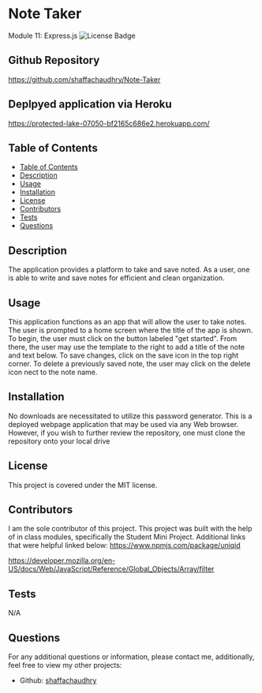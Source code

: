# Note Taker
Module 11: Express.js
![License Badge](https://img.shields.io/badge/License-MIT-blue)

## Github Repository
https://github.com/shaffachaudhry/Note-Taker

## Deplpyed application via Heroku
https://protected-lake-07050-bf2165c686e2.herokuapp.com/

## Table of Contents
- [Table of Contents](#table-of-contents)
- [Description](#description)
- [Usage](#usage)
- [Installation](#installation)
- [License](#license)
- [Contributors](#contributors)
- [Tests](#tests)
- [Questions](#questions)

## Description
The application provides a platform to take and save noted. As a user, one is  able to write and save notes for efficient and clean organization.

## Usage 
This application functions as an app that will allow the user to take notes. The user is prompted to a home screen where the title of the app is shown. To begin, the user must click on the button labeled "get started". From there, the user may use the template to the right to add a title of the note and text below. To save changes, click on the save icon in the top right corner. To delete a previously saved note, the user may click on the delete icon nect to the note name.  

## Installation 
No downloads are necessitated to utilize this password generator. This is a deployed webpage application that may be used via any Web browser. However, if you wish to further review the repository, one must clone the repository onto your local drive

## License 
This project is covered under the MIT license.

## Contributors
I am the sole contributor of this project. This project was built with the help of in class modules, specifically the Student Mini Project. Additional links that were helpful linked below: 
https://www.npmjs.com/package/uniqid

https://developer.mozilla.org/en-US/docs/Web/JavaScript/Reference/Global_Objects/Array/filter

## Tests 
N/A

## Questions 
For any additional questions or information, please contact me, additionally, feel free to view my other projects: 
- Github: [shaffachaudhry](https://github.com/shaffachaudhry)
